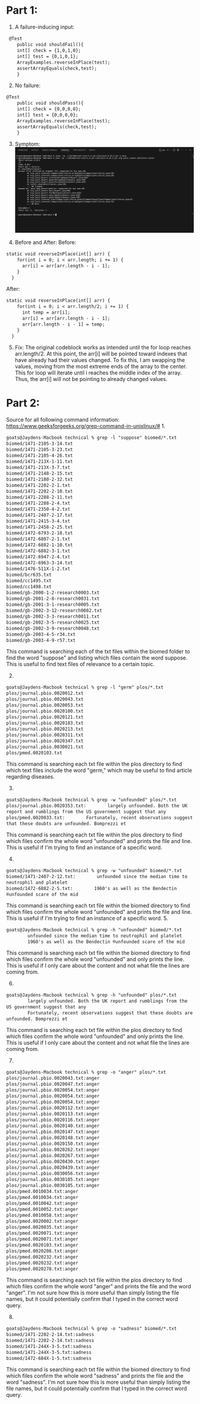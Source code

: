 # Part 1:
1. A failure-inducing input:
```
 @Test
    public void shouldFail(){
    int[] check = {1,0,1,0};
    int[] test = {0,1,0,1};
    ArrayExamples.reverseInPlace(test);
    assertArrayEquals(check,test);
    }
```
2. No failure:
```
@Test
    public void shouldPass(){
    int[] check = {0,0,0,0};
    int[] test = {0,0,0,0};
    ArrayExamples.reverseInPlace(test);
    assertArrayEquals(check,test);
    }
```
3. Symptom:
![JUnit Example](./junitImage.jpg)

4. Before and After:
Before:
```
static void reverseInPlace(int[] arr) {
    for(int i = 0; i < arr.length; i += 1) {
      arr[i] = arr[arr.length - i - 1];
    }
  }
```
After:
```
static void reverseInPlace(int[] arr) {
    for(int i = 0; i < arr.length/2; i += 1) {
      int temp = arr[i];
      arr[i] = arr[arr.length - i - 1];
      arr[arr.length - i - 1] = temp;
    }
  }
```
5. Fix: The original codeblock works as intended until the for loop reaches arr.length/2. At this point, the arr[i] will be pointed toward indexes that have already had their values changed. To fix this, I am swapping the values, moving from the most extreme ends of the array to the center. This for loop will iterate until i reaches the middle index of the array. Thus, the arr[i] will not be pointing to already changed values.

# Part 2:
Source for all following command information: https://www.geeksforgeeks.org/grep-command-in-unixlinux/#
1. 
```
goats@Jaydens-Macbook technical % grep -l "suppose" biomed/*.txt
biomed/1471-2105-3-14.txt
biomed/1471-2105-3-23.txt
biomed/1471-2105-4-26.txt
biomed/1471-213X-1-11.txt
biomed/1471-213X-3-7.txt
biomed/1471-2148-2-15.txt
biomed/1471-2180-2-32.txt
biomed/1471-2202-2-1.txt
biomed/1471-2202-2-10.txt
biomed/1471-2288-2-11.txt
biomed/1471-2288-2-4.txt
biomed/1471-2350-4-2.txt
biomed/1471-2407-2-17.txt
biomed/1471-2415-3-4.txt
biomed/1471-2458-2-25.txt
biomed/1472-6793-2-18.txt
biomed/1472-6807-2-1.txt
biomed/1472-6882-1-10.txt
biomed/1472-6882-3-1.txt
biomed/1472-6947-2-4.txt
biomed/1472-6963-3-14.txt
biomed/1476-511X-1-2.txt
biomed/bcr635.txt
biomed/cc1495.txt
biomed/cc1498.txt
biomed/gb-2000-1-2-research0003.txt
biomed/gb-2001-2-8-research0031.txt
biomed/gb-2001-3-1-research0005.txt
biomed/gb-2002-3-12-research0082.txt
biomed/gb-2002-3-3-research0011.txt
biomed/gb-2002-3-5-research0025.txt
biomed/gb-2002-3-9-research0048.txt
biomed/gb-2003-4-5-r34.txt
biomed/gb-2003-4-9-r57.txt
```
This command is searching each of the txt files within the biomed folder to find the word "suppose" and listing which files contain the word suppose. This is useful to find text files of relevance to a certain topic. 

2. 
```
goats@Jaydens-Macbook technical % grep -l "germ" plos/*.txt
plos/journal.pbio.0020012.txt
plos/journal.pbio.0020043.txt
plos/journal.pbio.0020053.txt
plos/journal.pbio.0020100.txt
plos/journal.pbio.0020121.txt
plos/journal.pbio.0020183.txt
plos/journal.pbio.0020213.txt
plos/journal.pbio.0020311.txt
plos/journal.pbio.0020347.txt
plos/journal.pbio.0030021.txt
plos/pmed.0020103.txt 
```
This command is searching each txt file within the plos directory to find which text files include the word "germ," which may be useful to find article regarding diseases.

3. 
```
goats@Jaydens-Macbook technical % grep -w "unfounded" plos/*.txt
plos/journal.pbio.0020353.txt:        largely unfounded. Both the UK report and rumblings from the US government suggest that any
plos/pmed.0020033.txt:        Fortunately, recent observations suggest that these doubts are unfounded. Bomprezzi et
```
This command is searching each txt file within the plos directory to find which files confirm the whole word "unfounded" and prints the file and line. This is useful if I'm trying to find an instance of a specific word.

4.
```
goats@Jaydens-Macbook technical % grep -w "unfounded" biomed/*.txt
biomed/1471-2407-2-12.txt:        unfounded since the median time to neutrophil and platelet
biomed/1472-6882-2-5.txt:        1960's as well as the Bendectin ®unfounded scare of the mid
```
This command is searching each txt file within the biomed directory to find which files confirm the whole word "unfounded" and prints the file and line. This is useful if I'm trying to find an instance of a specific word.
5. 
```
goats@Jaydens-Macbook technical % grep -h "unfounded" biomed/*.txt
        unfounded since the median time to neutrophil and platelet
        1960's as well as the Bendectin ®unfounded scare of the mid
```
This command is searching each txt file within the biomed directory to find which files confirm the whole word "unfounded" and only prints the line. This is useful if I only care about the content and not what file the lines are coming from.

6. 
```
goats@Jaydens-Macbook technical % grep -h "unfounded" plos/*.txt  
        largely unfounded. Both the UK report and rumblings from the US government suggest that any
        Fortunately, recent observations suggest that these doubts are unfounded. Bomprezzi et
```
This command is searching each txt file within the plos directory to find which files confirm the whole word "unfounded" and only prints the line. This is useful if I only care about the content and not what file the lines are coming from.

7.
```
goats@Jaydens-Macbook technical % grep -o "anger" plos/*.txt   
plos/journal.pbio.0020043.txt:anger
plos/journal.pbio.0020047.txt:anger
plos/journal.pbio.0020054.txt:anger
plos/journal.pbio.0020054.txt:anger
plos/journal.pbio.0020054.txt:anger
plos/journal.pbio.0020112.txt:anger
plos/journal.pbio.0020113.txt:anger
plos/journal.pbio.0020116.txt:anger
plos/journal.pbio.0020140.txt:anger
plos/journal.pbio.0020147.txt:anger
plos/journal.pbio.0020148.txt:anger
plos/journal.pbio.0020150.txt:anger
plos/journal.pbio.0020262.txt:anger
plos/journal.pbio.0020267.txt:anger
plos/journal.pbio.0020430.txt:anger
plos/journal.pbio.0020439.txt:anger
plos/journal.pbio.0030056.txt:anger
plos/journal.pbio.0030105.txt:anger
plos/journal.pbio.0030105.txt:anger
plos/pmed.0010034.txt:anger
plos/pmed.0010034.txt:anger
plos/pmed.0010042.txt:anger
plos/pmed.0010052.txt:anger
plos/pmed.0010058.txt:anger
plos/pmed.0020002.txt:anger
plos/pmed.0020035.txt:anger
plos/pmed.0020071.txt:anger
plos/pmed.0020071.txt:anger
plos/pmed.0020103.txt:anger
plos/pmed.0020208.txt:anger
plos/pmed.0020232.txt:anger
plos/pmed.0020232.txt:anger
plos/pmed.0020278.txt:anger
```
This command is searching each txt file within the plos directory to find which files confirm the whole word "anger" and prints the file and the word "anger". I'm not sure how this is more useful than simply listing the file names, but it could potentially confirm that I typed in the correct word query.

8. 
```
goats@Jaydens-Macbook technical % grep -o "sadness" biomed/*.txt
biomed/1471-2202-2-14.txt:sadness
biomed/1471-2202-2-14.txt:sadness
biomed/1471-244X-3-5.txt:sadness
biomed/1471-244X-3-5.txt:sadness
biomed/1472-684X-1-5.txt:sadness
```
This command is searching each txt file within the biomed directory to find which files confirm the whole word "sadness" and prints the file and the word "sadness". I'm not sure how this is more useful than simply listing the file names, but it could potentially confirm that I typed in the correct word query.
